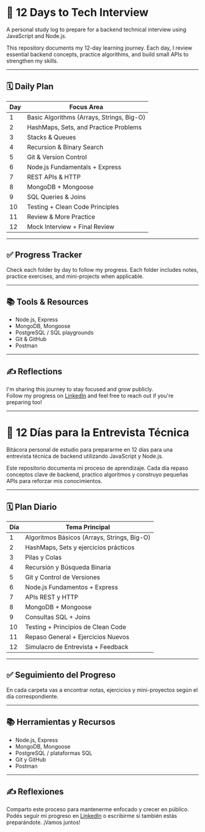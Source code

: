# 🚀 12 Days to Tech Interview

A personal study log to prepare for a backend technical interview using JavaScript and Node.js.

This repository documents my 12-day learning journey. Each day, I review essential backend concepts, practice algorithms, and build small APIs to strengthen my skills.

---

## 🗓️ Daily Plan

| Day | Focus Area                                  |
|-----|---------------------------------------------|
| 1   | Basic Algorithms (Arrays, Strings, Big-O)   |
| 2   | HashMaps, Sets, and Practice Problems       |
| 3   | Stacks & Queues                             |
| 4   | Recursion & Binary Search                   |
| 5   | Git & Version Control                       |
| 6   | Node.js Fundamentals + Express              |
| 7   | REST APIs & HTTP                            |
| 8   | MongoDB + Mongoose                          |
| 9   | SQL Queries & Joins                         |
| 10  | Testing + Clean Code Principles             |
| 11  | Review & More Practice                      |
| 12  | Mock Interview + Final Review               |

---

## ✅ Progress Tracker

Check each folder by day to follow my progress. Each folder includes notes, practice exercises, and mini-projects when applicable.

---

## 📚 Tools & Resources

- Node.js, Express
- MongoDB, Mongoose
- PostgreSQL / SQL playgrounds
- Git & GitHub
- Postman 


---

## ✍️ Reflections

I'm sharing this journey to stay focused and grow publicly.  
Follow my progress on [LinkedIn](#) and feel free to reach out if you're preparing too!

-----------------------------------------------------------------------------------------------------------------------------------------------------------

# 🚀 12 Días para la Entrevista Técnica

Bitácora personal de estudio para prepararme en 12 días para una entrevista técnica de backend utilizando JavaScript y Node.js.

Este repositorio documenta mi proceso de aprendizaje. Cada día repaso conceptos clave de backend, practico algoritmos y construyo pequeñas APIs para reforzar mis conocimientos.

---

## 🗓️ Plan Diario

| Día | Tema Principal                              |
|-----|---------------------------------------------|
| 1   | Algoritmos Básicos (Arrays, Strings, Big-O) |
| 2   | HashMaps, Sets y ejercicios prácticos       |
| 3   | Pilas y Colas                               |
| 4   | Recursión y Búsqueda Binaria                |
| 5   | Git y Control de Versiones                  |
| 6   | Node.js Fundamentos + Express               |
| 7   | APIs REST y HTTP                            |
| 8   | MongoDB + Mongoose                          |
| 9   | Consultas SQL + Joins                       |
| 10  | Testing + Principios de Clean Code          |
| 11  | Repaso General + Ejercicios Nuevos          |
| 12  | Simulacro de Entrevista + Feedback          |

---

## ✅ Seguimiento del Progreso

En cada carpeta vas a encontrar notas, ejercicios y mini-proyectos según el día correspondiente.

---

## 📚 Herramientas y Recursos

- Node.js, Express
- MongoDB, Mongoose
- PostgreSQL / plataformas SQL
- Git y GitHub
- Postman 

---

## ✍️ Reflexiones

Comparto este proceso para mantenerme enfocado y crecer en público.  
Podés seguir mi progreso en [LinkedIn](#) o escribirme si también estás preparándote. ¡Vamos juntos!


